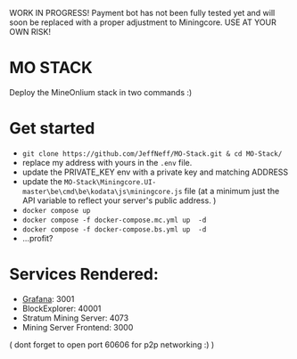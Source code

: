 WORK IN PROGRESS! Payment bot has not been fully tested yet and will soon be replaced with a proper adjustment to Miningcore. 
USE AT YOUR OWN RISK!

# MO STACK

Deploy the MineOnlium stack in two commands :)  

# Get started

* `git clone https://github.com/JeffNeff/MO-Stack.git & cd MO-Stack/`
* replace my address with yours in the `.env` file.
* update the PRIVATE_KEY env with a private key and matching ADDRESS
* update the `MO-Stack\Miningcore.UI-master\be\cmd\be\kodata\js\miningcore.js` file (at a minimum just the API variable to reflect your server's public address. )
* `docker compose up` 
* `docker compose -f docker-compose.mc.yml up  -d`
* `docker compose -f docker-compose.bs.yml up  -d`
* ...profit?

# Services Rendered:
* [Grafana](https://grafana.com/): 3001
* BlockExplorer: 40001
* Stratum Mining Server: 4073
* Mining Server Frontend: 3000

( dont forget to open port 60606 for p2p networking :) ) 

